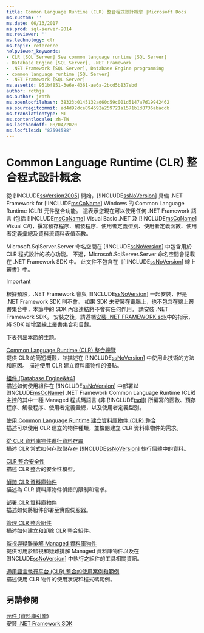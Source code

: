 ```yaml
---
title: Common Language Runtime (CLR) 整合程式設計概念 |Microsoft Docs
ms.custom: ''
ms.date: 06/13/2017
ms.prod: sql-server-2014
ms.reviewer: ''
ms.technology: clr
ms.topic: reference
helpviewer_keywords:
- CLR [SQL Server] See common language runtime [SQL Server]
- Database Engine [SQL Server], .NET Framework
- .NET Framework [SQL Server], Database Engine programming
- common language runtime [SQL Server]
- .NET Framework [SQL Server]
ms.assetid: 951bf851-3e6e-4361-ae6a-2bcd5b837ebd
author: rothja
ms.author: jroth
ms.openlocfilehash: 38323b0145132ad60d59c001d5147a7d19942462
ms.sourcegitcommit: ad4d92dce894592a259721a1571b1d8736abacdb
ms.translationtype: MT
ms.contentlocale: zh-TW
ms.lasthandoff: 08/04/2020
ms.locfileid: "87594588"
---
```

# <a name="common-language-runtime-clr-integration-programming-concepts"></a>Common Language Runtime (CLR) 整合程式設計概念
  從 [!INCLUDE[ssVersion2005](../../../includes/ssversion2005-md.md)] 開始，[!INCLUDE[ssNoVersion](../../../includes/ssnoversion-md.md)] 具備 .NET Framework for [!INCLUDE[msCoName](../../../includes/msconame-md.md)] Windows 的 Common Language Runtime (CLR) 元件整合功能。 這表示您現在可以使用任何 .NET Framework 語言 (包括 [!INCLUDE[msCoName](../../../includes/msconame-md.md)] Visual Basic .NET 及 [!INCLUDE[msCoName](../../../includes/msconame-md.md)] Visual C#)，撰寫預存程序、觸發程序、使用者定義型別、使用者定義函數、使用者定義彙總及資料流資料表值函數。  
  
 Microsoft.SqlServer.Server 命名空間在 [!INCLUDE[ssNoVersion](../../../includes/ssnoversion-md.md)] 中包含用於 CLR 程式設計的核心功能。 不過，Microsoft.SqlServer.Server 命名空間會記載在 .NET Framework SDK 中。 此文件不包含在《[!INCLUDE[ssNoVersion](../../../includes/ssnoversion-md.md)] 線上叢書》中。  
  
> [!IMPORTANT]  
>  根據預設，.NET Framework 會與 [!INCLUDE[ssNoVersion](../../../includes/ssnoversion-md.md)] 一起安裝，但是 .NET Framework SDK 則不會。 如果 SDK 未安裝在電腦上，也不包含在線上叢書集合中，本節中的 SDK 內容連結將不會有任何作用。 請安裝 .NET Framework SDK。 安裝之後，請遵循[安裝 .NET FRAMEWORK sdk](https://technet.microsoft.com/library/bb686823\(v=SQL.105\).aspx)中的指示，將 SDK 新增至線上叢書集合和目錄。  
  
 下表列出本節的主題。  
  
 [Common Language Runtime &#40;CLR&#41; 整合總覽](common-language-runtime-integration-overview.md)  
 提供 CLR 的簡短概觀，並描述在 [!INCLUDE[ssNoVersion](../../../includes/ssnoversion-md.md)] 中使用此技術的方法和原因。 描述使用 CLR 建立資料庫物件的優點。  
  
 [組件 &#40;Database Engine&#41](assemblies-database-engine.md)  
 描述如何使用組件在 [!INCLUDE[ssNoVersion](../../../includes/ssnoversion-md.md)] 中部署以 [!INCLUDE[msCoName](../../../includes/msconame-md.md)] .NET Framework Common Language Runtime (CLR) 主控的其中一種 Managed 程式碼語言 (非 [!INCLUDE[tsql](../../../includes/tsql-md.md)]) 所編寫的函數、預存程序、觸發程序、使用者定義彙總，以及使用者定義型別。  
  
 [使用 Common Language Runtime 建立資料庫物件 &#40;CLR&#41; 整合](database-objects/building-database-objects-with-common-language-runtime-clr-integration.md)  
 描述可以使用 CLR 建立的物件種類，並檢閱建立 CLR 資料庫物件的需求。  
  
 [從 CLR 資料庫物件進行資料存取](data-access/data-access-from-clr-database-objects.md)  
 描述 CLR 常式如何存取儲存在 [!INCLUDE[ssNoVersion](../../../includes/ssnoversion-md.md)] 執行個體中的資料。  
  
 [CLR 整合安全性](security/clr-integration-security.md)  
 描述 CLR 整合的安全性模型。  
  
 [偵錯 CLR 資料庫物件](debugging-clr-database-objects.md)  
 描述為 CLR 資料庫物件偵錯的限制和需求。  
  
 [部署 CLR 資料庫物件](deploying-clr-database-objects.md)  
 描述如何將組件部署至實際伺服器。  
  
 [管理 CLR 整合組件](assemblies/managing-clr-integration-assemblies.md)  
 描述如何建立和卸除 CLR 整合組件。  
  
 [監視與疑難排解 Managed 資料庫物件](monitoring-and-troubleshooting-managed-database-objects.md)  
 提供可用於監視和疑難排解 Managed 資料庫物件以及在 [!INCLUDE[ssNoVersion](../../../includes/ssnoversion-md.md)] 中執行之組件的工具相關資訊。  
  
 [通用語言執行平台 &#40;CLR&#41; 整合的使用案例和範例](../../database-engine/dev-guide/usage-scenarios-and-examples-for-common-language-runtime-clr-integration.md)  
 描述使用 CLR 物件的使用狀況和程式碼範例。  
  
## <a name="see-also"></a>另請參閱  
 [元件 &#40;資料庫引擎&#41;](assemblies-database-engine.md)   
 [安裝 .NET Framework SDK](https://technet.microsoft.com/library/bb686823\(v=SQL.105\).aspx)  
  
  
